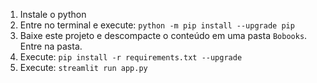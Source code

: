 <ol>
  <li>Instale o python</li>

  <li>Entre no terminal e execute:
    <code>python -m pip install --upgrade pip</code>
  </li>
  

  <li>Baixe este projeto e descompacte o conteúdo em uma pasta <code>Bobooks</code>. Entre na pasta.</li>

  <li>Execute:
    <code>pip install -r requirements.txt --upgrade</code>
  </li>

  <li>Execute:
    <code>streamlit run app.py</code>
  </li>
<ol>
